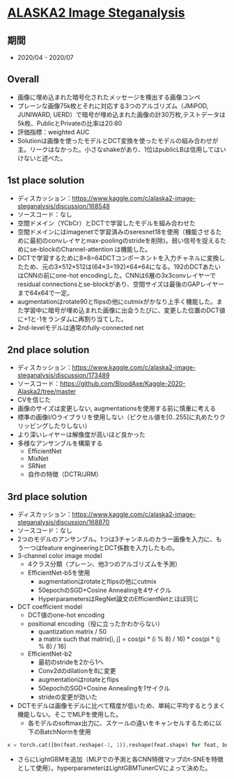 # [ALASKA2 Image Steganalysis](https://www.kaggle.com/c/alaska2-image-steganalysis/overview)

## 期間
- 2020/04 - 2020/07

## Overall
- 画像に埋め込まれた暗号化されたメッセージを検出する画像コンペ
- プレーンな画像75k枚とそれに対応する3つのアルゴリズム（JMiPOD, JUNIWARD, UERD）で暗号が埋め込まれた画像の計30万枚,テストデータは5k枚、PublicとPrivateの比率は20:80
- 評価指標：weighted AUC
- Solutionは画像を使ったモデルとDCT変換を使ったモデルの組み合わせが主。リークはなかった。小さなshakeがあり、1位はpublicLBは信用してはいけないと述べた。

## 1st place solution
- ディスカッション：https://www.kaggle.com/c/alaska2-image-steganalysis/discussion/168548
- ソースコード：なし
- 空間ドメイン（YCbCr）とDCTで学習したモデルを組み合わせた
- 空間ドメインにはimagenetで学習済みのseresnet18を使用（機能させるために最初のconvレイヤとmax-poolingのstrideを削除)。弱い信号を捉えるためにse-blockのChannel-attention は機能した。
- DCTで学習するために8×8=64DCTコンポーネントを入力チャネルに変換したため、元の3×512×512は(64×3=192)×64×64になる。192のDCTあたいはCNNの前にone-hot encodingした。CNNは6層の3x3convレイヤーでresidual connectionsとse-blockがあり、空間サイズは最後のGAPレイヤーまで64x64で一定。
- augmentationはrotate90とflipsの他にcutmixがかなり上手く機能した。また学習中に暗号が埋め込まれた画像に出会うたびに、変更した位置のDCT値に+1と-1をランダムに再割り当てした。
- 2nd-levelモデルは通常のfully-connected net

## 2nd place solution
- ディスカッション：https://www.kaggle.com/c/alaska2-image-steganalysis/discussion/173489
- ソースコード：https://github.com/BloodAxe/Kaggle-2020-Alaska2/tree/master
- CVを信じた
- 画像のサイズは変更しない, augmentationsを使用する前に慎重に考える
- 標準の画像I/Oライブラリを使用しない（ピクセル値を[0..255]に丸めたりクリッピングしたりしない）
- より深いレイヤーは解像度が高いほど良かった
- 多様なアンサンブルを構築する
  - EfficientNet
  - MixNet
  - SRNet
  - 自作の特徴（DCTR/JRM）

## 3rd place solution
- ディスカッション：https://www.kaggle.com/c/alaska2-image-steganalysis/discussion/168870
- ソースコード：なし
- 2つのモデルのアンサンブル。1つは3チャンネルのカラー画像を入力に、もう一つはfeature engineeringとDCT係数を入力したもの。
- 3-channel color image model
  - 4クラス分類（プレーン、他3つのアルゴリズムを予測）
  - EfficientNet-b5を使用
    - augmentationはrotateとflipsの他にcutmix
    - 50epochのSGD+Cosine Annealingを4サイクル
    - HyperparametersはRegNet論文のEfficientNetとほぼ同じ
- DCT coefficient model
  - DCT値のone-hot encoding
  - positional encoding（役に立ったかわからない）
    - quantization matrix / 50
    - a matrix such that matrix[i, j] = cos(pi * (i % 8) / 16) * cos(pi * (j % 8) / 16)
  - EfficientNet-b2
    - 最初のstrideを2から1へ
    - Conv2dのdilationを8に変更
    - augmentationはrotateとflips
    - 50epochのSGD+Cosine Annealingを1サイクル
    - strideの変更が効いた
- DCTモデルは画像モデルに比べて精度が低いため、単純に平均するとうまく機能しない。そこでMLPを使用した。
  - 各モデルのsoftmax出力に、スケールの違いをキャンセルするために以下のBatchNormを使用
```python
x = torch.cat([bn(feat.reshape(-1, 1)).reshape(feat.shape) for feat, bn in zip(feats, self.bns)], dim=1)
```
  - さらにLightGBMを追加（MLPでの予測と各CNN特徴マップのt-SNEを特徴として使用）。hyperparameterはLightGBMTunerCVによって決めた。
